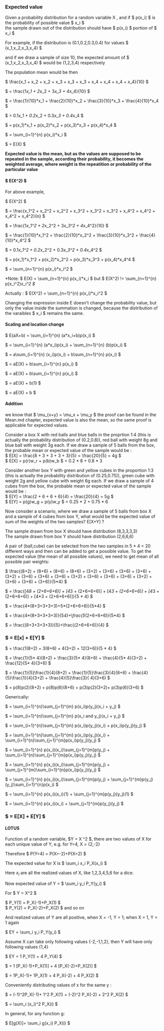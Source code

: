 ### Expected value  

Given a probability distribution for a random variable X , and if $ p(x_i) $  is the probability of possible value $ x_i $  
the sample drawn out of the distribution should have $ p(x_i) $ portion of $ x_i $  

For example, if the distribution is (0.1,0.2,0.3,0.4) for values $ (x_1,x_2,x_3,x_4) $  

and if we draw a sample of size 10, the expected amount of $ (x_1,x_2,x_3,x_4) $ would be (1,2,3,4) respectively  

The population mean would be then  

$ \frac{x_1 + x_2 + x_2 + x_3 + x_3 + x_3 + x_4 + x_4 + x_4 + x_4}{10}  $  

$ = \frac{1*x_1 + 2*x_2 + 3*x_3 + 4*x_4}{10}  $  

$ = \frac{1}{10}*x_1 + \frac{2}{10}*x_2 + \frac{3}{10}*x_3 + \frac{4}{10}*x_4 $  

$ = 0.1*x_1 +  0.2*x_2 + 0.3*x_3 + 0.4*x_4 $

$ = p(x_1)*x_1 +  p(x_2)*x_2 + p(x_3)*x_3 + p(x_4)*x_4 $  

$ = \sum_{i=1}^{n} p(x_i)*x_i  $  

$ = E(X) $  

**Expected value is the mean, but as the values are supposed to be repeated in the sample, according their probability, it becomes the weighted average, where weight is the repeatition or probability of the particular value**

#### $ E(X^2) $

For above example,    

$ E(X^2) $  

$ = \frac{x_1^2 +  x_2^2 + x_2^2 + x_3^2 +  x_3^2 +  x_3^2 +  x_4^2 +  x_4^2 +  x_4^2 + x_4^2}{n} $  

$ = \frac{1*x_1^2 + 2*x_2^2 + 3*x_3^2 + 4*x_4^2}{10}  $  

$ = \frac{1}{10}*x_1^2 + \frac{2}{10}*x_2^2 + \frac{3}{10}*x_3^2 + \frac{4}{10}*x_4^2 $  

$ = 0.1*x_1^2 +  0.2*x_2^2 + 0.3*x_3^2 + 0.4*x_4^2 $  

$ = p(x_1)*x_1^2 +  p(x_2)*x_2^2 + p(x_3)*x_3^3 + p(x_4)*x_4^4 $  

$ = \sum_{n=1}^{n} p(x_i)*x_i^2  $ 

*Note: $ E(X) = \sum_{n=1}^{n} p(x_i)*x_i $ but $ E(X^2) != \sum_{n=1}^{n} p(x_i^2)*x_i^2 $*  

Actually : $ E(X^2) = \sum_{n=1}^{n} p(x_i)*x_i^2 $  

Changing the expression inside E doesn't change the probability value, but only the value inside the summation is changed, because the distribution of the varaibles $ x_i $ remains the same.

#### Scaling and location change

$ E(aX+b) = \sum_{i=1}^{n} (a*x_i+b)p(x_i) $  

$ = \sum_{i=1}^{n} (a*x_i)p(x_i) + \sum_{n=1}^{n} (b)p(x_i) $  

$ = a\sum_{i=1}^{n} (x_i)p(x_i) + b\sum_{n=1}^{n} p(x_i) $  

$ = aE(X) + b\sum_{i=1}^{n} p(x_i) $  

$ = aE(X) + b\sum_{i=1}^{n} p(x_i) $  

$ = aE(X) + b(1) $  

$ = aE(X) + b $   

#### Addition 

we know that $ \mu_{x+y} = \mu_x + \mu_y $ the proof can be found in the Mean.md chapter, expected value is also the mean, so the same proof is applicable for expected values.

Consider a box X with red balls and blue balls in the proprtion 1:4 (this is actually the probability distribution of (0.2,0.8)), red ball with weight 8g and blue ball with weight 3g each. If we draw a sample of 5 balls from the box, the probable mean or expected value of the sample would be :  
$ E[X] = \frac{8 + 3 + 3 + 3 + 3}{5} = \frac{20}{5} = 4g $  
$ E[X] = p(r)w_r + p(b)w_b $ = 0.2 * 8 + 0.8 * 3

Consider another box Y with green and yellow cubes in the proportion 1:3 (this is actually the probability distribution of (0.25,0.75)), green cube with weight 2g and yellow cube with weight 6g each. If we draw a sample of 4 cubes from the box, the probable mean or expected value of the sample would be :  
$ E[Y] = \frac{2 + 6 + 6 + 6}{4} = \frac{20}{4} = 5g $  
$ E[Y] = p(g)w_g + p(y)w_y $ = 0.25 * 2 + 0.75 * 6  

Now consider a scenario, where we draw a sample of 5 balls from box X and a sample of 4 cubes from box Y, what would be the expected value of sum of the weights of the two samples? E[X+Y] ?  

The sample drawn from box X should have distribution (8,3,3,3,3)  
The sample drawn from box Y should have distribution (2,6,6,6)  

A pair of (ball,cube) can be selected from the two samples in 5 * 4 = 20 different ways and then can be added to get a possible value. To get the expected value (the mean of all possible values), we need to get mean of all possible pair weights:  

$ \frac{(8+2) + (8+6) + (8+6) + (8+6) + (3+2) + (3+6) + (3+6) + (3+6) + (3+2) + (3+6) + (3+6) + (3+6) + (3+2) + (3+6) + (3+6) + (3+6) + (3+2) + (3+6) + (3+6) + (3+6)}{5*4} $

$ = \frac{[4*8 + (2+6+6+6)] + [4*3 + (2+6+6+6)] + [4*3 + (2+6+6+6)] + [4*3 + (2+6+6+6)] + [4*3 + (2+6+6+6)]}{5 * 4} $  

$ = \frac{4*(8+3+3+3+3)+5*(2+6+6+6)}{5*4} $  

$ = \frac{4*(8+3+3+3+3)}{5*4}+\frac{5*(2+6+6+6)}{5*4} $  

$ = \frac{(8+3+3+3+3)}{5}+\frac{(2+6+6+6)}{4} $ 

 ### $ = E[x] + E[Y] $  

$ = \frac{1(8+2) + 3(8+6) + 4(3+2) + 12(3+6)}{5 * 4} $  

$ = \frac{1}{5* 4}(8+2) + \frac{3}{5* 4}(8+6) + \frac{4}{5* 4}(3+2) + \frac{12}{5* 4}(3+6) $  

$ = \frac{1}{5}\frac{1}{4}(8+2) + \frac{1}{5}\frac{3}{4}(8+6) + \frac{4}{5}\frac{1}{4}(3+2) + \frac{4}{5}\frac{3}{ 4}(3+6) $  

$ = p(8)p(2)(8+2) + p(8)p(6)(8+6) + p(3)p(2)(3+2)+  p(3)p(6)(3+6) $  

Generically:

$ = \sum_{i=1}^{n}\sum_{j=1}^{m} p(x_i)p(y_j)(x_i + y_j) $  

$ = \sum_{i=1}^{n}\sum_{j=1}^{m} p(x_i and y_j)(x_i + y_j) $  

$ = \sum_{i=1}^{n}\sum_{j=1}^{m} p(x_i)p(y_j)(x_i) + p(x_i)p(y_j)(y_j) $  

$ = \sum_{i=1}^{n}\sum_{j=1}^{m} p(x_i)p(y_j)(x_i) + \sum_{i=1}^{n}\sum_{j=1}^{m}p(x_i)p(y_j)(y_j) $  

$ = \sum_{i=1}^{n} p(x_i)(x_i)\sum_{j=1}^{m}p(y_j) + \sum_{i=1}^{n}\sum_{j=1}^{m}p(x_i)p(y_j)(y_j) $  

$ = \sum_{i=1}^{n} p(x_i)(x_i)\sum_{j=1}^{m}p(y_j) + \sum_{j=1}^{m}\sum_{i=1}^{n}p(x_i)p(y_j)(y_j) $  

$ = \sum_{i=1}^{n} p(x_i)(x_i)\sum_{j=1}^{m}p(y_j) + \sum_{j=1}^{m}p(y_j)(y_j)\sum_{i=1}^{n}p(x_i) $  

$ = \sum_{i=1}^{n} p(x_i)(x_i)(1) + \sum_{j=1}^{m}p(y_j)(y_j)(1) $  

$ = \sum_{i=1}^{n} p(x_i)(x_i) + \sum_{j=1}^{m}p(y_j)(y_j) $  

### $ = E[X] + E[Y] $  


#### LOTUS

Function of a random variable, $Y = X ^2 $, there are two values of X for each unique value of Y, e.g. for Y=4, X = {2,-2}  

Therefore $ P(Y=4) = P(X=-2)+P(X=2) $ 

The expected value for X is $ \sum_i x_i P_X(x_i) $  

Here $x_i$ are all the realized values of X, like 1,2,3,4,5,6 for a dice.  

Now expected value of Y = $ \sum_i y_i P_Y(y_i) $  

For $ Y = X^2 $  

$ P_Y(1) = P_X(-1)+P_X(1) $  
$ P_Y(2) = P_X(-2)+P_X(2) $  and so on

And realized values of Y are all positive, when X = -1, Y = 1; when X = 1, Y = 1 again    

$ EY = \sum_i y_i P_Y(y_i) $ 

Assume X can take only following values {-2,-1,1,2}, then Y will have only following values {1,4}  

$ EY = 1 P_Y(1) + 4 P_Y(4)  $

$ = 1 [P_X(-1)+P_X(1)] + 4 [P_X(-2)+P_X(2)]  $  

$ = 1P_X(-1)+ 1P_X(1) + 4 P_X(-2) + 4 P_X(2)  $   

Conveniently distributing values of x for the same y :

$ = (-1)^2P_X(-1)+ 1^2 P_X(1) + (-2)^2 P_X(-2) + 2^2 P_X(2) $  

$ = \sum_i (x_i)^2 P_X(i) $  

In general, for any function g:  

$ E[g(X)]= \sum_i g(x_i) P_X(i) $  






